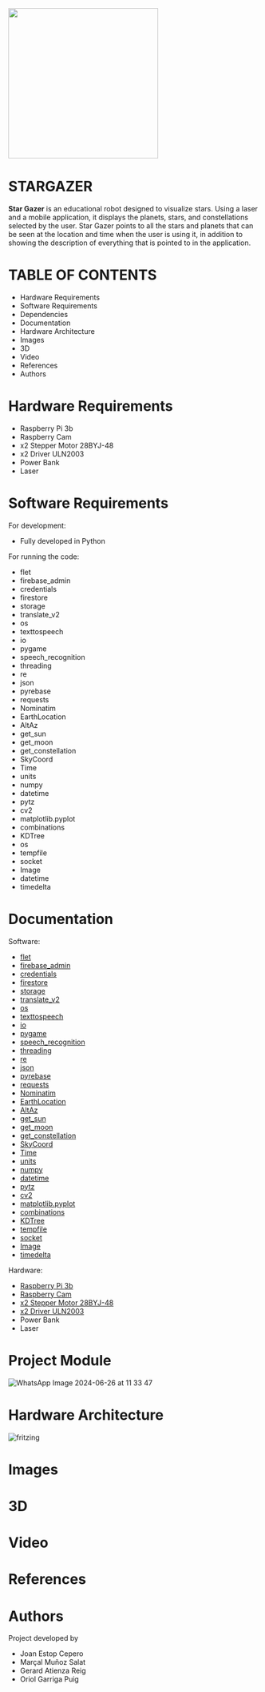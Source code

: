 <img src="https://github.com/OriolGarriga/STARGAZER/assets/127389022/d1da4eb6-2b40-4248-a3be-14965086ae94" width="300" height="300" />

# STARGAZER

__Star Gazer__ is an educational robot designed to visualize stars. Using a laser and a mobile application, it displays the planets, stars, and constellations selected by the user. Star Gazer points to all the stars and planets that can be seen at the location and time when the user is using it, in addition to showing the description of everything that is pointed to in the application.

# TABLE OF CONTENTS
- Hardware Requirements
- Software Requirements
- Dependencies
- Documentation
- Hardware Architecture
- Images
- 3D
- Video
- References
- Authors

# Hardware Requirements
- Raspberry Pi 3b
- Raspberry Cam
- x2 Stepper Motor 28BYJ-48
- x2 Driver ULN2003
- Power Bank
- Laser

# Software Requirements
For development:
- Fully developed in Python

For running the code:
- flet
- firebase_admin
- credentials
- firestore
- storage
- translate_v2
- os
- texttospeech
- io
- pygame
- speech_recognition
- threading
- re
- json
- pyrebase
- requests
- Nominatim
- EarthLocation
- AltAz
- get_sun
- get_moon
- get_constellation
- SkyCoord
- Time
- units
- numpy
- datetime
- pytz
- cv2
- matplotlib.pyplot
- combinations
- KDTree
- os
- tempfile
- socket
- Image
- datetime
- timedelta

# Documentation
Software:
- [flet](https://flet.dev/)
- [firebase_admin](https://firebase.google.com/docs/reference/admin/python/firebase_admin)
- [credentials](https://firebase.google.com/docs/admin/setup?hl=es-419)
- [firestore](https://stackoverflow.com/questions/71409466/how-to-access-admin-firestore-using-firebase-admin-sdk)
- [storage](https://firebase.google.com/docs/storage/admin/start?hl=es-419)
- [translate_v2](https://cloud.google.com/translate/docs/reference/libraries/v2/python)
- [os](https://docs.python.org/es/3.10/library/os.html)
- [texttospeech](https://cloud.google.com/dotnet/docs/reference/Google.Cloud.TextToSpeech.V1/latest/Google.Cloud.TextToSpeech.V1.TextToSpeech.TextToSpeechClient?gad_source=1&gclid=CjwKCAjw-O6zBhASEiwAOHeGxZBTbt71obPANN32ZvSRi7k721C4Ogedqxap22FtLPSk349O-IZEyBoCQboQAvD_BwE&gclsrc=aw.ds)
- [io](https://docs.python.org/es/3.9/library/io.html)
- [pygame](https://www.pygame.org/docs/tut/ImportInit.html)
- [speech_recognition](https://pypi.org/project/SpeechRecognition/2.1.3/)
- [threading](https://docs.python.org/3/library/threading.html)
- [re](https://docs.python.org/3/library/re.html)
- [json](https://docs.python.org/3/library/json.html)
- [pyrebase](https://pypi.org/project/Pyrebase/)
- [requests](https://www.w3schools.com/python/module_requests.asp)
- [Nominatim](https://geopy.readthedocs.io/en/stable/)
- [EarthLocation](https://astropy-astrofrog.readthedocs.io/en/latest/coordinates/)
- [AltAz](https://astropy-astrofrog.readthedocs.io/en/latest/coordinates/)
- [get_sun](https://astropy-astrofrog.readthedocs.io/en/latest/coordinates/)
- [get_moon](https://astropy-astrofrog.readthedocs.io/en/latest/coordinates/)
- [get_constellation](https://astropy-astrofrog.readthedocs.io/en/latest/coordinates/)
- [SkyCoord](https://astropy-astrofrog.readthedocs.io/en/latest/coordinates/)
- [Time](https://docs.astropy.org/en/stable/time/)
- [units](https://docs.astropy.org/en/stable/units/)
- [numpy](https://numpy.org/doc/stable/user/absolute_beginners.html)
- [datetime](https://docs.python.org/es/3/library/datetime.html)
- [pytz](https://pypi.org/project/pytz/)
- [cv2](https://pypi.org/project/opencv-python/)
- [matplotlib.pyplot](https://matplotlib.org/2.0.2/users/pyplot_tutorial.html)
- [combinations](https://docs.python.org/3/library/itertools.html)
- [KDTree](https://docs.scipy.org/doc/scipy/reference/generated/scipy.spatial.KDTree.html)
- [tempfile](https://docs.python.org/3/library/tempfile.html)
- [socket](https://docs.python.org/3/library/socket.html)
- [Image](https://pillow.readthedocs.io/en/stable/reference/Image.html)
- [timedelta](https://docs.python.org/es/3/library/datetime.html)

Hardware:
- [Raspberry Pi 3b](https://www.raspberrypi.com/documentation/)
- [Raspberry Cam](https://github.com/OriolGarriga/STARGAZER/blob/main/Hardware/CAMV2.pdf)
- [x2 Stepper Motor 28BYJ-48](https://github.com/OriolGarriga/STARGAZER/blob/main/Hardware/Stepper%20Motor%20-%2028BYJ-48.PDF)
- [x2 Driver ULN2003](https://github.com/OriolGarriga/STARGAZER/blob/main/Hardware/Driver%20-%20ULN2003.PDF)
- Power Bank
- Laser

# Project Module
![WhatsApp Image 2024-06-26 at 11 33 47](https://github.com/OriolGarriga/STARGAZER/assets/92922777/fb82b938-d635-41a4-be16-9f259ffa1b3d)

# Hardware Architecture
![fritzing](https://github.com/OriolGarriga/STARGAZER/assets/92922777/8e495ad5-0d3c-4c73-a881-31e9ede22863)

# Images

# 3D

# Video

# References

# Authors
Project developed by 
- Joan Estop Cepero
- Marçal Muñoz Salat
- Gerard Atienza Reig
- Oriol Garriga Puig
